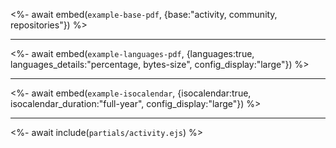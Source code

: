<%- await embed(`example-base-pdf`, {base:"activity, community, repositories"}) %>
___

<%- await embed(`example-languages-pdf`, {languages:true, languages_details:"percentage, bytes-size", config_display:"large"}) %>
___

<%- await embed(`example-isocalendar`, {isocalendar:true, isocalendar_duration:"full-year", config_display:"large"}) %>

___

<%- await include(`partials/activity.ejs`) %>

